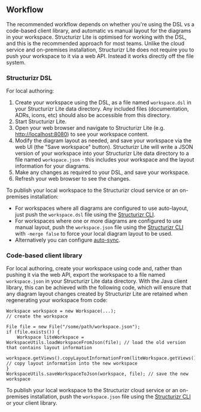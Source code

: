 ## Workflow

The recommended workflow depends on whether you're using the DSL vs a code-based client library,
and automatic vs manual layout for the diagrams in your workspace.
Structurizr Lite is optimised for working with the DSL, and this is the recommended approach for most teams.
Unlike the cloud service and on-premises installation, Structurizr Lite does not require you to push your workspace to it via a web API.
Instead it works directly off the file system.

### Structurizr DSL

For local authoring:

1. Create your workspace using the DSL, as a file named `workspace.dsl` in your Structurizr Lite data directory. Any included files (documentation, ADRs, icons, etc) should also be accessible from this directory.
2. Start Structurizr Lite.
3. Open your web browser and navigate to Structurizr Lite (e.g. [http://localhost:8080](http://localhost:8080)) to see your workspace content.
4. Modify the diagram layout as needed, and save your workspace via the web UI (the "Save workspace" button). Structurizr Lite will write a JSON version of your workspace into your Structurizr Lite data directory to a file named `workspace.json` - this includes your workspace and the layout information for your diagrams.
5. Make any changes as required to your DSL, and save your workspace.
6. Refresh your web browser to see the changes.

To publish your local workspace to the Structurizr cloud service or an on-premises installation:

- For workspaces where all diagrams are configured to use auto-layout, just push the `workspace.dsl` file using the [Structurizr CLI](https://github.com/structurizr/cli).
- For workspaces where one or more diagrams are configured to use manual layout, push the `workspace.json` file using the [Structurizr CLI](https://github.com/structurizr/cli) with `-merge false` to force your local diagram layout to be used.
- Alternatively you can configure [auto-sync](04-auto-sync.md).

### Code-based client library

For local authoring, create your workspace using code and, rather than pushing it via the web API, export the workspace to a file named `workspace.json` in your Structurizr Lite data directory. With the Java client library, this can be achieved with the following code, which will ensure that any diagram layout changes created by Structurizr Lite are retained when regenerating your workspace from code:

```
Workspace workspace = new Workspace(...);
// create the workspace

File file = new File("/some/path/workspace.json");
if (file.exists()) {
    Workspace liteWorkspace = WorkspaceUtils.loadWorkspaceFromJson(file); // load the old version that contains layout information
    workspace.getViews().copyLayoutInformationFrom(liteWorkspace.getViews()); // copy layout information into the new workspace
}
WorkspaceUtils.saveWorkspaceToJson(workspace, file); // save the new workspace
```

To publish your local workspace to the Structurizr cloud service or an on-premises installation, push the `workspace.json` file using the [Structurizr CLI](https://github.com/structurizr/cli) or your client library.